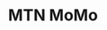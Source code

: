 ---
title: MTN MoMo
link: https://www.mtn.co.rw/momo/
logo: /assets/i/logos/mtn.png
tags: ["Mobile Money"]
categories: local
currency: RWF
---